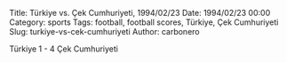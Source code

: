 Title: Türkiye vs. Çek Cumhuriyeti, 1994/02/23
Date: 1994/02/23 00:00
Category: sports
Tags: football, football scores, Türkiye, Çek Cumhuriyeti
Slug: turkiye-vs-cek-cumhuriyeti
Author: carbonero


Türkiye 1 - 4 Çek Cumhuriyeti
